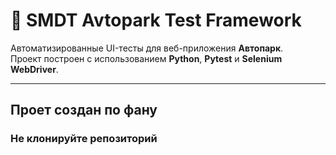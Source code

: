 # 🧪 SMDT Avtopark Test Framework

Автоматизированные UI-тесты для веб-приложения **Автопарк**.  
Проект построен с использованием **Python**, **Pytest** и **Selenium WebDriver**.

---

## Проет создан по фану

### Не клонируйте репозиторий
